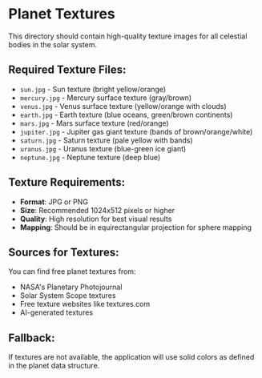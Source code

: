# Planet Textures

This directory should contain high-quality texture images for all celestial bodies in the solar system.

## Required Texture Files:

- `sun.jpg` - Sun texture (bright yellow/orange)
- `mercury.jpg` - Mercury surface texture (gray/brown)
- `venus.jpg` - Venus surface texture (yellow/orange with clouds)
- `earth.jpg` - Earth texture (blue oceans, green/brown continents)
- `mars.jpg` - Mars surface texture (red/orange)
- `jupiter.jpg` - Jupiter gas giant texture (bands of brown/orange/white)
- `saturn.jpg` - Saturn texture (pale yellow with bands)
- `uranus.jpg` - Uranus texture (blue-green ice giant)
- `neptune.jpg` - Neptune texture (deep blue)

## Texture Requirements:

- **Format**: JPG or PNG
- **Size**: Recommended 1024x512 pixels or higher
- **Quality**: High resolution for best visual results
- **Mapping**: Should be in equirectangular projection for sphere mapping

## Sources for Textures:

You can find free planet textures from:
- NASA's Planetary Photojournal
- Solar System Scope textures
- Free texture websites like textures.com
- AI-generated textures

## Fallback:

If textures are not available, the application will use solid colors as defined in the planet data structure.